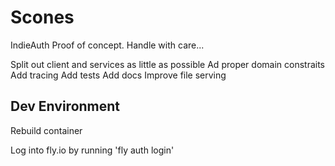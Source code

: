 # Scones

IndieAuth Proof of concept. Handle with care...


Split out client and services as little as possible
Ad proper domain constraits
Add tracing
Add tests
Add docs
Improve file serving


## Dev Environment

Rebuild container

Log into fly.io by running 'fly auth login'
